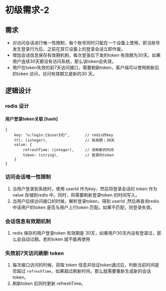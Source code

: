 # 初级需求-2

## 需求

- 对访问会话进行唯一性限制，每个账号同时只能在一个设备上使用。即当账号发生登录行为后，之前在其它设备上的登录会话立即作废。
- 增加会话信息保存有效期机制，每次登录后下发的token 有效期为30天。如果用户连续30天都没有访问系统，那么该token会失效。
- 用户在token失效的前7天访问接口，需要刷新token，客户端可以使用刷新后的token 访问，访问有效期又是新的30 天。

## 逻辑设计

### redis 设计

#### 用户登录token关联 [hash]
```
{
    key: "u:login:{$userId}",       // redis的key
    ttl: (integer),                 // 有效期；30天
    value: {
        refreshTime: (integer),     // 该刷新的时间
        token: (string),            // 登录的token
    }
}
```

### 访问会话唯一性限制

1. 当用户登录到系统时，使用 userId 作为key，然后将登录会话的 token 作为value 存储到redis 中。同时，将需要刷新登录token 的时间写入。
2. 当用户后续访问接口的时候，解析登录token，得到 userId ,然后再查询redis 中该用户的token 是否与用户上行token 匹配。如果不匹配，则登录失效。


### 会话信息有效期机制

1. redis 保存的用户登录token 有效期是 30天，如果用户30天内没有登录过，那么会自动过期。老的token 就不能再使用

### 失效前7天访问刷新 token

1. 每次接口访问的时候，获取 token 信息并验证token通过后，判断当前时间是否超过 `refreshTime`，如果超过刷新时间，那么就需要重新生成新的会话token。
2. 刷新token 后同时更新 refreshTime。
